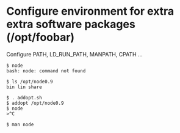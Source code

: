 Configure environment for extra extra software packages (/opt/foobar) 
=====================================================================

Configure PATH, LD_RUN_PATH, MANPATH, CPATH ...

    $ node
    bash: node: command not found
    
    $ ls /opt/node0.9
    bin lin share
    
    $ . addopt.sh
    $ addopt /opt/node0.9
    $ node
    >^C
    
    $ man node
